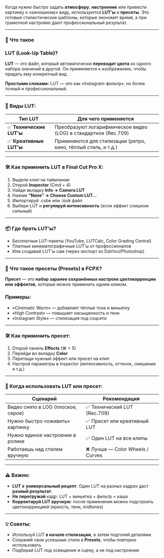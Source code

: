 Когда нужно быстро задать **атмосферу**, **настроение** или привести картинку к «киношному» виду, используются **LUT’ы** и **пресеты**. Это готовые стилистические шаблоны, которые экономят время, а при грамотной настройке дают профессиональный результат.

---

### **🔹 Что такое**

### **LUT (Look-Up Table)?**

**LUT** — это файл, который автоматически **переводит цвета** из одного набора значений в другой. Он применяется к изображению, чтобы придать ему конкретный вид.

**Простыми словами:** LUT — это как «Instagram-фильтр», но более точный и профессиональный.

---

### **🧠 Виды LUT:**

| **Тип LUT** | **Для чего применяется** |
| --- | --- |
| ✅ **Технические LUT’ы** | Преобразуют логарифмическое видео (LOG) в стандартное (Rec.709) |
| ✅ **Креативные LUT’ы** | Применяются для стилизации (ретро, кино, тёплый стиль, и т.д.) |

---

### **🛠 Как применить LUT в Final Cut Pro X:**

1. Выдели клип на таймлинии
2. Открой **Inspector** (Cmd + 4)
3. Найди вкладку **Info → Camera LUT**
4. Нажми **“None” → Choose Custom LUT…**
5. Импортируй .cube или .look файл
6. Выбери LUT и **регулируй интенсивность** (если эффект слишком сильный)

---

### **📦 Где брать LUT’ы?**

- Бесплатные LUT-пакеты (YouTube, LUTCalc, Color Grading Central)
- Платные кинематографичные LUT’ы от профессионалов
- Или создавай LUT’ы сам (через экспорт из DaVinci/Photoshop)

---

### **🔹 Что такое пресеты (Presets) в FCPX?**

**Пресет** — это **набор заранее сохранённых настроек цветокоррекции или эффектов**, которые можно применить одним кликом.

### **Примеры:**

- «Cinematic Warm» — добавляет тёплые тона и виньетку
- «High Contrast» — повышает насыщенность и тени
- «Instagram Style» — стилизация под соцсети

---

### **🛠 Как применить пресет:**

1. Открой панель **Effects** (⌘ + 5)
2. Перейди во вкладку **Color**
3. Перетащи нужный эффект или пресет на клип
4. Настрой параметры в Inspector (интенсивность, оттенок, смешение и т.д.)

---

### **🎯 Когда использовать LUT или пресет:**

| **Сценарий** | **Рекомендация** |
| --- | --- |
| Видео снято в LOG (плоское, серое) | ✅ Технический LUT (Rec.709) |
| Нужно быстро «оживить» картинку | ✅ Пресет или креативный LUT |
| Нужно единое настроение в ролике | ✅ Один LUT на все клипы |
| Работаешь над стилем вручную | ❌ Лучше — Color Wheels / Curves |

---

### **⚠️ Важно:**

- **LUT ≠ универсальный рецепт**. Один LUT на разных кадрах даст **разный результат**.
- **Не перегружай** кадр: LUT + виньетка + фильтр = каша
- **Корректируй LUT вручную**: после применения можно подстроить цветокоррекцией (яркость, тени, midtones)

---

### **💡 Советы:**

- Используй LUT **в начале стилизации**, а затем подгоняй деталями
- Сохраняй свои успешные стили в **Presets**, чтобы повторно использовать
- Подбирай LUT под освещение и сцену, а не под настроение